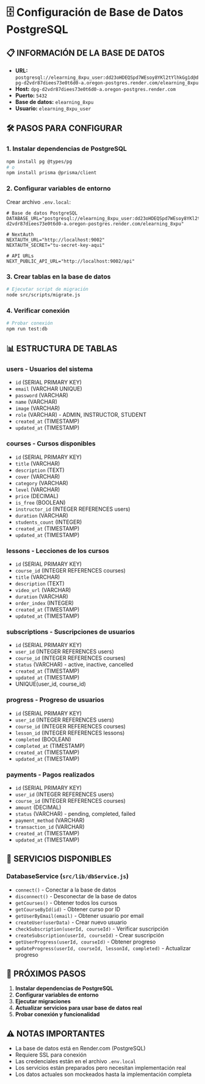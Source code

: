 # 🗄️ Configuración de Base de Datos PostgreSQL

## 📋 **INFORMACIÓN DE LA BASE DE DATOS**

- **URL:** `postgresql://elearning_8xpu_user:dd23oHDEQSpd7WEsoy8YKl2tYlhkGg1d@dpg-d2vdr87diees73e0t6d0-a.oregon-postgres.render.com/elearning_8xpu`
- **Host:** `dpg-d2vdr87diees73e0t6d0-a.oregon-postgres.render.com`
- **Puerto:** `5432`
- **Base de datos:** `elearning_8xpu`
- **Usuario:** `elearning_8xpu_user`

## 🛠️ **PASOS PARA CONFIGURAR**

### 1. **Instalar dependencias de PostgreSQL**

```bash
npm install pg @types/pg
# o
npm install prisma @prisma/client
```

### 2. **Configurar variables de entorno**

Crear archivo `.env.local`:

```env
# Base de datos PostgreSQL
DATABASE_URL="postgresql://elearning_8xpu_user:dd23oHDEQSpd7WEsoy8YKl2tYlhkGg1d@dpg-d2vdr87diees73e0t6d0-a.oregon-postgres.render.com/elearning_8xpu"

# NextAuth
NEXTAUTH_URL="http://localhost:9002"
NEXTAUTH_SECRET="tu-secret-key-aqui"

# API URLs
NEXT_PUBLIC_API_URL="http://localhost:9002/api"
```

### 3. **Crear tablas en la base de datos**

```bash
# Ejecutar script de migración
node src/scripts/migrate.js
```

### 4. **Verificar conexión**

```bash
# Probar conexión
npm run test:db
```

## 📊 **ESTRUCTURA DE TABLAS**

### **users** - Usuarios del sistema

- `id` (SERIAL PRIMARY KEY)
- `email` (VARCHAR UNIQUE)
- `password` (VARCHAR)
- `name` (VARCHAR)
- `image` (VARCHAR)
- `role` (VARCHAR) - ADMIN, INSTRUCTOR, STUDENT
- `created_at` (TIMESTAMP)
- `updated_at` (TIMESTAMP)

### **courses** - Cursos disponibles

- `id` (SERIAL PRIMARY KEY)
- `title` (VARCHAR)
- `description` (TEXT)
- `cover` (VARCHAR)
- `category` (VARCHAR)
- `level` (VARCHAR)
- `price` (DECIMAL)
- `is_free` (BOOLEAN)
- `instructor_id` (INTEGER REFERENCES users)
- `duration` (VARCHAR)
- `students_count` (INTEGER)
- `created_at` (TIMESTAMP)
- `updated_at` (TIMESTAMP)

### **lessons** - Lecciones de los cursos

- `id` (SERIAL PRIMARY KEY)
- `course_id` (INTEGER REFERENCES courses)
- `title` (VARCHAR)
- `description` (TEXT)
- `video_url` (VARCHAR)
- `duration` (VARCHAR)
- `order_index` (INTEGER)
- `created_at` (TIMESTAMP)
- `updated_at` (TIMESTAMP)

### **subscriptions** - Suscripciones de usuarios

- `id` (SERIAL PRIMARY KEY)
- `user_id` (INTEGER REFERENCES users)
- `course_id` (INTEGER REFERENCES courses)
- `status` (VARCHAR) - active, inactive, cancelled
- `created_at` (TIMESTAMP)
- `updated_at` (TIMESTAMP)
- UNIQUE(user_id, course_id)

### **progress** - Progreso de usuarios

- `id` (SERIAL PRIMARY KEY)
- `user_id` (INTEGER REFERENCES users)
- `course_id` (INTEGER REFERENCES courses)
- `lesson_id` (INTEGER REFERENCES lessons)
- `completed` (BOOLEAN)
- `completed_at` (TIMESTAMP)
- `created_at` (TIMESTAMP)
- `updated_at` (TIMESTAMP)

### **payments** - Pagos realizados

- `id` (SERIAL PRIMARY KEY)
- `user_id` (INTEGER REFERENCES users)
- `course_id` (INTEGER REFERENCES courses)
- `amount` (DECIMAL)
- `status` (VARCHAR) - pending, completed, failed
- `payment_method` (VARCHAR)
- `transaction_id` (VARCHAR)
- `created_at` (TIMESTAMP)
- `updated_at` (TIMESTAMP)

## 🔧 **SERVICIOS DISPONIBLES**

### **DatabaseService** (`src/lib/dbService.js`)

- `connect()` - Conectar a la base de datos
- `disconnect()` - Desconectar de la base de datos
- `getCourses()` - Obtener todos los cursos
- `getCourseById(id)` - Obtener curso por ID
- `getUserByEmail(email)` - Obtener usuario por email
- `createUser(userData)` - Crear nuevo usuario
- `checkSubscription(userId, courseId)` - Verificar suscripción
- `createSubscription(userId, courseId)` - Crear suscripción
- `getUserProgress(userId, courseId)` - Obtener progreso
- `updateProgress(userId, courseId, lessonId, completed)` - Actualizar progreso

## 🚀 **PRÓXIMOS PASOS**

1. **Instalar dependencias de PostgreSQL**
2. **Configurar variables de entorno**
3. **Ejecutar migraciones**
4. **Actualizar servicios para usar base de datos real**
5. **Probar conexión y funcionalidad**

## ⚠️ **NOTAS IMPORTANTES**

- La base de datos está en Render.com (PostgreSQL)
- Requiere SSL para conexión
- Las credenciales están en el archivo `.env.local`
- Los servicios están preparados pero necesitan implementación real
- Los datos actuales son mockeados hasta la implementación completa
